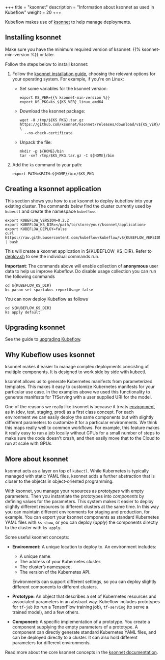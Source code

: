 +++
title = "ksonnet"
description = "Information about ksonnet as used in Kubeflow"
weight = 20
+++

Kubeflow makes use of [ksonnet] to help manage deployments.

## Installing ksonnet

Make sure you have the minimum required version of ksonnet:
{{% ksonnet-min-version %}} or later.

Follow the steps below to install ksonnet:

1. Follow the [ksonnet installation
   guide][ksonnet-installation], choosing the relevant options for your
   operating system. For example, if you're on Linux:

    * Set some variables for the ksonnet version:

        ```
        export KS_VER={{% ksonnet-min-version %}}
        export KS_PKG=ks_${KS_VER}_linux_amd64
        ```

    * Download the ksonnet package:

        ```
        wget -O /tmp/${KS_PKG}.tar.gz https://github.com/ksonnet/ksonnet/releases/download/v${KS_VER}/${KS_PKG}.tar.gz \
          --no-check-certificate
        ```

    * Unpack the file:

        ```
        mkdir -p ${HOME}/bin
        tar -xvf /tmp/$KS_PKG.tar.gz -C ${HOME}/bin
        ```

1. Add the `ks` command to your path:

      ```
      export PATH=$PATH:${HOME}/bin/$KS_PKG
      ```

## Creating a ksonnet application

This section shows you how to use ksonnet to deploy kubeflow into your existing cluster. The commands below find the cluster currently
used by `kubectl` and create the namespace `kubeflow`.


```
export KUBEFLOW_VERSION=0.2.2
export KUBEFLOW_KS_DIR=</path/to/store/your/ksonnet/application>
export KUBEFLOW_DEPLOY=false
curl https://raw.githubusercontent.com/kubeflow/kubeflow/v${KUBEFLOW_VERSION}/scripts/deploy.sh | bash
```

This will create a ksonnet application in ${KUBEFLOW_KS_DIR}. Refer to [deploy.sh](https://github.com/kubeflow/kubeflow/blob/v0.2-branch/scripts/deploy.sh)
to see the individual commands run.

**Important**: The commands above will enable collection of **anonymous** user data to help us improve Kubeflow. Do disable usage collection you
can run the following commands

```
cd ${KUBEFLOW_KS_DIR}
ks param set spartakus reportUsage false
```

You can now deploy Kubeflow as follows

```
cd ${KUBEFLOW_KS_DIR}
ks apply default
```

## Upgrading ksonnet

See the guide to [upgrading Kubeflow](/docs/other-guides/upgrade/).

## Why Kubeflow uses ksonnet

ksonnet makes it easier to manage complex deployments consisting of multiple components. It is designed to
work side by side with kubectl.

ksonnet allows us to generate Kubernetes manifests from parameterized templates. This makes it easy to customize Kubernetes manifests for your
particular use case. In the examples above we used this functionality to generate manifests for TfServing with a user supplied URI for the model.

One of the reasons we really like ksonnet is because it treats [environment](https://ksonnet.io/docs/concepts#environment) as in (dev, test, staging, prod) as a first class concept. For each environment we can easily deploy the same components but with slightly different parameters
to customize it for a particular environments. We think this maps really well to common workflows. For example, this feature makes it really
easy to run a job locally without GPUs for a small number of steps to make sure the code doesn't crash, and then easily move that to the
Cloud to run at scale with GPUs.

## More about ksonnet

ksonnet acts as a layer on top of `kubectl`. While Kubernetes is typically
managed with static YAML files, ksonnet adds a further abstraction that is
closer to the objects in object-oriented programming.

With ksonnet, you manage your resources as *prototypes* with empty parameters.
Then you instantiate the prototypes into *components* by defining values for the
parameters. This system makes it easier to deploy slightly different resources
to different clusters at the same time. In this way you can maintain different
environments for staging and production, for example. You can export your
ksonnet components as standard Kubernetes YAML files with `ks show`, or you can
deploy (_apply_) the components directly to the cluster with `ks apply`.

Some useful ksonnet concepts:

* **Environment:** A unique location to deploy to. An environment includes:

    * A unique name.
    * The address of your Kubernetes cluster.
    * The cluster’s namespace.
    * The version of the Kubernetes API.

    Environments can support different settings, so you can deploy slightly
    different components to different clusters.

* **Prototype:** An object that describes a set of Kubernetes resources and
  associated parameters in an abstract way. Kubeflow includes prototypes for
  `tf-job` (to run a TensorFlow training job), `tf-serving`
  (to serve a trained model), and a few others.

* **Component:** A specific implementation of a prototype. You create a
  component supplying the empty parameters of a prototype. A component can
  directly generate standard Kubernetes YAML files, and can be deployed directly
  to a cluster. It can also hold different parameters for different
  environments.

Read more about the core ksonnet concepts in the
[ksonnet documentation](https://ksonnet.io/docs/concepts/).

[ksonnet]: https://ksonnet.io/
[ksonnet-installation]: https://ksonnet.io/#get-started
